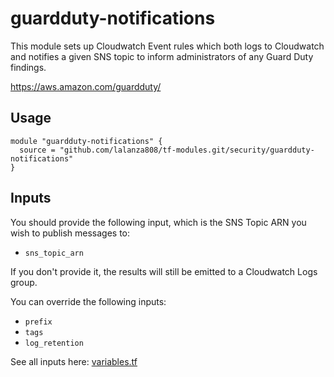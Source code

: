 # guardduty-notifications

This module sets up Cloudwatch Event rules which both logs to Cloudwatch and notifies a given SNS topic to inform administrators of any Guard Duty findings.

https://aws.amazon.com/guardduty/

## Usage

```
module "guardduty-notifications" {
  source = "github.com/lalanza808/tf-modules.git/security/guardduty-notifications"
}
```

## Inputs

You should provide the following input, which is the SNS Topic ARN you wish to publish messages to:

* `sns_topic_arn`

If you don't provide it, the results will still be emitted to a Cloudwatch Logs group.

You can override the following inputs:

* `prefix`
* `tags`
* `log_retention`

See all inputs here: [variables.tf](./variables.tf)
